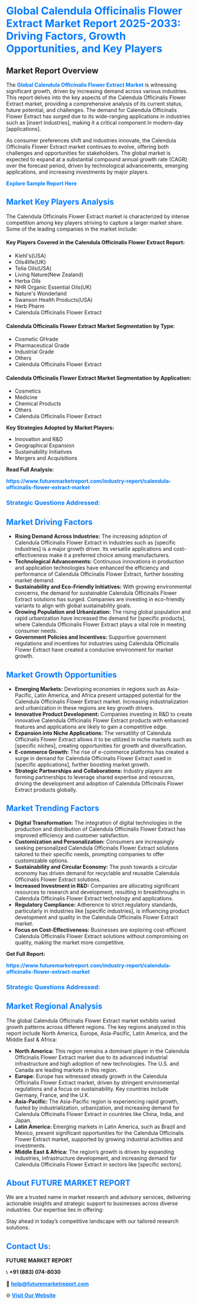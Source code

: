 <h1 style="color: #007BFF;">Global Calendula Officinalis Flower Extract Market Report 2025-2033: Driving Factors, Growth Opportunities, and Key Players</h1>

<section id="overview">
<h2>Market Report Overview</h2>
<p>The <a href="https://www.futuremarketreport.com/industry-report/calendula-officinalis-flower-extract-market" style="color: #007BFF; text-decoration: none;"><strong>Global Calendula Officinalis Flower Extract Market</strong></a> is witnessing significant growth, driven by increasing demand across various industries. This report delves into the key aspects of the Calendula Officinalis Flower Extract market, providing a comprehensive analysis of its current status, future potential, and challenges. The demand for Calendula Officinalis Flower Extract has surged due to its wide-ranging applications in industries such as [insert industries], making it a critical component in modern-day [applications].</p>
<p>As consumer preferences shift and industries innovate, the Calendula Officinalis Flower Extract market continues to evolve, offering both challenges and opportunities for stakeholders. The global market is expected to expand at a substantial compound annual growth rate (CAGR) over the forecast period, driven by technological advancements, emerging applications, and increasing investments by major players.</p>
</section>

<section id="overview">
<p><a href="https://www.futuremarketreport.com/request-sample/reportId=99215" style="color: #007BFF; text-decoration: none;"><strong>Explore Sample Report Here</strong></a></p>
</section>

<section id="key-players">
<h2 style="color: #007BFF;">Market Key Players Analysis</h2>
<p>The Calendula Officinalis Flower Extract market is characterized by intense competition among key players striving to capture a larger market share. Some of the leading companies in the market include:</p>
<h4>Key Players Covered in the Calendula Officinalis Flower Extract Report:</h4>
<ul><li>Kiehl&#039;s(USA)</li><li>Oils4life(UK)</li><li>Telia Oils(USA)</li><li>Living Nature(New Zealand)</li><li>Herba Oils</li><li>NHR Organic Essential Oils(UK)</li><li>Nature&#039;s Wonderland</li><li>Swanson Health Products(USA)</li><li>Herb Pharm</li><li>Calendula Officinalis Flower Extract</li></ul>
<h4>Calendula Officinalis Flower Extract Market Segmentation by Type:</h4>
<ul><li>Cosmetic GHrade</li><li>Pharmaceutical Grade</li><li>Industrial Grade</li><li>Others</li><li>Calendula Officinalis Flower Extract</li></ul>

<h4>Calendula Officinalis Flower Extract Market Segmentation by Application:</h4>
<ul><li>Cosmetics</li><li>Medicine</li><li>Chemical Products</li><li>Others</li><li>Calendula Officinalis Flower Extract</li></ul>
<p><strong>Key Strategies Adopted by Market Players:</strong></p>
<ul>
<li>Innovation and R&D</li>
<li>Geographical Expansion</li>
<li>Sustainability Initiatives</li>
<li>Mergers and Acquisitions</li>
</ul>
</section>

<section>
<p><strong>Read Full Analysis: </strong></p><a href="https://www.futuremarketreport.com/industry-report/calendula-officinalis-flower-extract-market" style="color: #007BFF; text-decoration: none;"><strong>https://www.futuremarketreport.com/industry-report/calendula-officinalis-flower-extract-market</strong></a>
<h3 style="color: #007BFF;">Strategic Questions Addressed:</h3>
</section>

<section id="driving-factors">
<h2 style="color: #007BFF;">Market Driving Factors</h2>
<ul>
<li><strong>Rising Demand Across Industries:</strong> The increasing adoption of Calendula Officinalis Flower Extract in industries such as [specific industries] is a major growth driver. Its versatile applications and cost-effectiveness make it a preferred choice among manufacturers.</li>
<li><strong>Technological Advancements:</strong> Continuous innovations in production and application technologies have enhanced the efficiency and performance of Calendula Officinalis Flower Extract, further boosting market demand.</li>
<li><strong>Sustainability and Eco-Friendly Initiatives:</strong> With growing environmental concerns, the demand for sustainable Calendula Officinalis Flower Extract solutions has surged. Companies are investing in eco-friendly variants to align with global sustainability goals.</li>
<li><strong>Growing Population and Urbanization:</strong> The rising global population and rapid urbanization have increased the demand for [specific products], where Calendula Officinalis Flower Extract plays a vital role in meeting consumer needs.</li>
<li><strong>Government Policies and Incentives:</strong> Supportive government regulations and incentives for industries using Calendula Officinalis Flower Extract have created a conducive environment for market growth.</li>
</ul>
</section>

<section id="growth-opportunities">
<h2 style="color: #007BFF;">Market Growth Opportunities</h2>
<ul>
<li><strong>Emerging Markets:</strong> Developing economies in regions such as Asia-Pacific, Latin America, and Africa present untapped potential for the Calendula Officinalis Flower Extract market. Increasing industrialization and urbanization in these regions are key growth drivers.</li>
<li><strong>Innovative Product Development:</strong> Companies investing in R&D to create innovative Calendula Officinalis Flower Extract products with enhanced features and applications are likely to gain a competitive edge.</li>
<li><strong>Expansion into Niche Applications:</strong> The versatility of Calendula Officinalis Flower Extract allows it to be utilized in niche markets such as [specific niches], creating opportunities for growth and diversification.</li>
<li><strong>E-commerce Growth:</strong> The rise of e-commerce platforms has created a surge in demand for Calendula Officinalis Flower Extract used in [specific applications], further boosting market growth.</li>
<li><strong>Strategic Partnerships and Collaborations:</strong> Industry players are forming partnerships to leverage shared expertise and resources, driving the development and adoption of Calendula Officinalis Flower Extract products globally.</li>
</ul>
</section>

<section id="trending-factors">
<h2 style="color: #007BFF;">Market Trending Factors</h2>
<ul>
<li><strong>Digital Transformation:</strong> The integration of digital technologies in the production and distribution of Calendula Officinalis Flower Extract has improved efficiency and customer satisfaction.</li>
<li><strong>Customization and Personalization:</strong> Consumers are increasingly seeking personalized Calendula Officinalis Flower Extract solutions tailored to their specific needs, prompting companies to offer customizable options.</li>
<li><strong>Sustainability and Circular Economy:</strong> The push towards a circular economy has driven demand for recyclable and reusable Calendula Officinalis Flower Extract solutions.</li>
<li><strong>Increased Investment in R&D:</strong> Companies are allocating significant resources to research and development, resulting in breakthroughs in Calendula Officinalis Flower Extract technology and applications.</li>
<li><strong>Regulatory Compliance:</strong> Adherence to strict regulatory standards, particularly in industries like [specific industries], is influencing product development and quality in the Calendula Officinalis Flower Extract market.</li>
<li><strong>Focus on Cost-Effectiveness:</strong> Businesses are exploring cost-efficient Calendula Officinalis Flower Extract solutions without compromising on quality, making the market more competitive.</li>
</ul>
</section>

<section>
<p><strong>Get Full Report: </strong></p><a href="https://www.futuremarketreport.com/industry-report/calendula-officinalis-flower-extract-market" style="color: #007BFF; text-decoration: none;"><strong>https://www.futuremarketreport.com/industry-report/calendula-officinalis-flower-extract-market</strong></a>
<h3 style="color: #007BFF;">Strategic Questions Addressed:</h3>
</section>


<section id="regional-analysis">
<h2 style="color: #007BFF;">Market Regional Analysis</h2>
<p>The global Calendula Officinalis Flower Extract market exhibits varied growth patterns across different regions. The key regions analyzed in this report include North America, Europe, Asia-Pacific, Latin America, and the Middle East & Africa:</p>
<ul>
<li><strong>North America:</strong> This region remains a dominant player in the Calendula Officinalis Flower Extract market due to its advanced industrial infrastructure and high adoption of new technologies. The U.S. and Canada are leading markets in this region.</li>
<li><strong>Europe:</strong> Europe has witnessed steady growth in the Calendula Officinalis Flower Extract market, driven by stringent environmental regulations and a focus on sustainability. Key countries include Germany, France, and the U.K.</li>
<li><strong>Asia-Pacific:</strong> The Asia-Pacific region is experiencing rapid growth, fueled by industrialization, urbanization, and increasing demand for Calendula Officinalis Flower Extract in countries like China, India, and Japan.</li>
<li><strong>Latin America:</strong> Emerging markets in Latin America, such as Brazil and Mexico, present significant opportunities for the Calendula Officinalis Flower Extract market, supported by growing industrial activities and investments.</li>
<li><strong>Middle East & Africa:</strong> The region’s growth is driven by expanding industries, infrastructure development, and increasing demand for Calendula Officinalis Flower Extract in sectors like [specific sectors].</li>
</ul>
</section>

<footer>
<h2 style="color: #007BFF;">About FUTURE MARKET REPORT</h2>
<p>We are a trusted name in market research and advisory services, delivering actionable insights and strategic support to businesses across diverse industries. Our expertise lies in offering:</p>

<p>Stay ahead in today’s competitive landscape with our tailored research solutions.</p>

<h2 style="color: #007BFF;">Contact Us:</h2>
<p><strong>FUTURE MARKET REPORT</strong></p>
<p>📞 <strong>+91 (883) 074-8030</strong></p>
<p>📧 <strong><a href="mailto:help@futuremarketreport.com" style="color: #007BFF;">help@futuremarketreport.com</a></strong></p>
<p>🌐 <strong><a href="https://www.futuremarketreport.com/" style="color: #007BFF;">Visit Our Website</a></strong></p>
</footer>